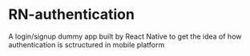 # RN-authentication

A login/signup dummy app built by React Native to get the idea of how authentication is sctructured in mobile platform

